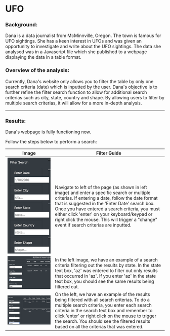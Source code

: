 # UFO


### Background:

Dana is a data journalist from McMinnville, Oregon. The town is famous for UFO sightings. She has a keen interest in UFOs and was given an opportunity to investigate and write about the UFO sightings. The data she analysed was in a Javascript file which she published to a webpage displaying the data in a table format.

### Overview of the analysis:

Currently, Dana's website only allows you to filter the table by only one search criteria (date) which is inputted by the user. Dana's objective is to further refine the filter search function to allow for additional search criterias such as city, state, country and shape. By allowing users to filter by multiple search criterias, it will allow for a more in-depth analysis.

----

### Results:

Dana's webpage is fully functioning now.

Follow the steps below to perform a search:

|      Image       |  Filter Guide           |
| ----------- | ----------- |
| ![input](https://github.com/YanLuong/UFO/blob/main/static/images/input_text.png)   | Navigate to left of the page (as shown in left image) and enter a specific search or multiple criterias. If entering a date, follow the date format that is suggested in the 'Enter Date' search box. Once you have entered a search criteria, you must either click 'enter' on your keyboard/keypad or right click the mouse. This will trigger a "change" event if search criterias are inputted.     |
|![2 filters](https://github.com/YanLuong/UFO/blob/main/static/images/az_filter.png) |  In the left image, we have an example of a search criteria filtering out the results by state. In the state text box, 'az' was entered to filter out only results that occurred in 'az'. If you enter 'az' in the state text box, you should see the same results being filtered out.   |
|![all filters](https://github.com/YanLuong/UFO/blob/main/static/images/all_filters.png)| On the left, we have an example of the results being filtered with all search criterias. To do a multiple search criteria, you enter each search criteria in the search text box and remember to click 'enter' or right click on the mouse to trigger the search. You should see the filtered results based on all the criterias that was entered.            |
